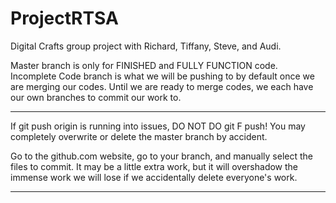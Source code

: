 # ProjectRTSA
Digital Crafts group project with Richard, Tiffany, Steve, and Audi.

  Master branch is only for FINISHED and FULLY FUNCTION code. Incomplete Code branch is what we will be pushing to by default once we are merging our codes. Until we are ready to merge codes, we each have our own branches to commit our work to.

*****************************************************************************************************************************
  If git push origin <your branch> is running into issues, DO NOT DO git F push! You may completely overwrite or delete the master branch by accident.
  
  Go to the github.com website, go to your branch, and manually select the files to commit. It may be a little extra work, but it will overshadow the immense work we will lose if we accidentally delete everyone's work.
*****************************************************************************************************************************
